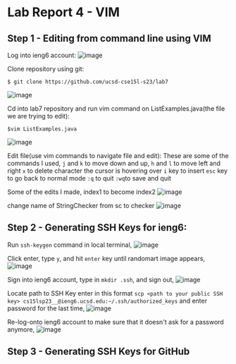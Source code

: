 # Lab Report 4 - VIM 

## Step 1 - Editing from command line using VIM

Log into ieng6 account:
![image](https://github.com/chrissngn/cse15l-lab-reports/assets/123513732/b6b28c55-e094-49ba-89b6-4afe1273da50)

Clone repository using git:
```
$ git clone https://github.com/ucsd-cse15l-s23/lab7
```
![image](https://github.com/chrissngn/cse15l-lab-reports/assets/123513732/3cd7d7e5-203f-4058-8763-4e0c1de5984b)

Cd into lab7 repository and run vim command on ListExamples.java(the file we are trying to edit):
```
$vim ListExamples.java
```
![image](https://github.com/chrissngn/cse15l-lab-reports/assets/123513732/0fd296df-178d-4084-8cb9-812c21490321)

Edit file(use vim commands to navigate file and edit):
These are some of the commands I used,
`j` and `k` to move down and up, `h` and `l` to move left and right
`x` to delete character the cursor is hovering over
`i` key to insert
`esc` key to go back to normal mode
`:q` to quit
`:wq`to save and quit

Some of the edits I made, 
index1 to become index2
![image](https://github.com/chrissngn/cse15l-lab-reports/assets/123513732/57531971-377d-4e55-861d-5f5348aeb77d)

change name of StringChecker from sc to checker
![image](https://github.com/chrissngn/cse15l-lab-reports/assets/123513732/1a683445-2b9b-45dc-bf2e-0a2dbc2def3b)

## Step 2 - Generating SSH Keys for ieng6:
Run `ssh-keygen` command in local terminal,
![image](https://github.com/chrissngn/cse15l-lab-reports/assets/123513732/4d3650de-cbf8-4540-99b9-6ebce8d3e802)

Click enter, type `y`, and hit `enter` key until randomart image appears,
![image](https://github.com/chrissngn/cse15l-lab-reports/assets/123513732/28d4e98b-958a-449d-b06b-a94c449197bc)

Sign into ieng6 account, type in `mkdir .ssh`, and sign out,
![image](https://github.com/chrissngn/cse15l-lab-reports/assets/123513732/b26c0ede-e15c-4e10-ba59-c84bf3798686)

Locate path to SSH Key enter in this format `scp <path to your public SSH key> cs15lsp23__@ieng6.ucsd.edu:~/.ssh/authorized_keys` and enter password for the last time,
![image](https://github.com/chrissngn/cse15l-lab-reports/assets/123513732/45478fe2-8076-44af-ab69-be8dba442c44)

Re-log-onto ieng6 account to make sure that it doesn't ask for a password anymore,
![image](https://github.com/chrissngn/cse15l-lab-reports/assets/123513732/1f1b3e12-35cc-478c-944c-003bbe086a9f)

## Step 3 - Generating SSH Keys for GitHub




